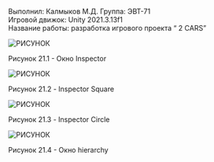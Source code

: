 Выполнил: Калмыков М.Д. 
Группа: ЭВТ-71  
Игровой движок: Unity 2021.3.13f1  
Название работы: разработка игрового проекта “ 2 CARS”




![РИСУНОК](https://gspics.org/images/2022/12/03/0XeRcJ.png)  

Рисунок 21.1 - Окно Inspector

![РИСУНОК](https://gspics.org/images/2022/12/03/0XeSge.png)  

Рисунок 21.2 - Inspector Square

![РИСУНОК](https://gspics.org/images/2022/12/03/0XeaZX.png)  

Рисунок 21.3 - Inspector Circle

![РИСУНОК](https://gspics.org/images/2022/12/03/0XeoVi.png)  

Рисунок 21.4 - Окно hierarchy 
